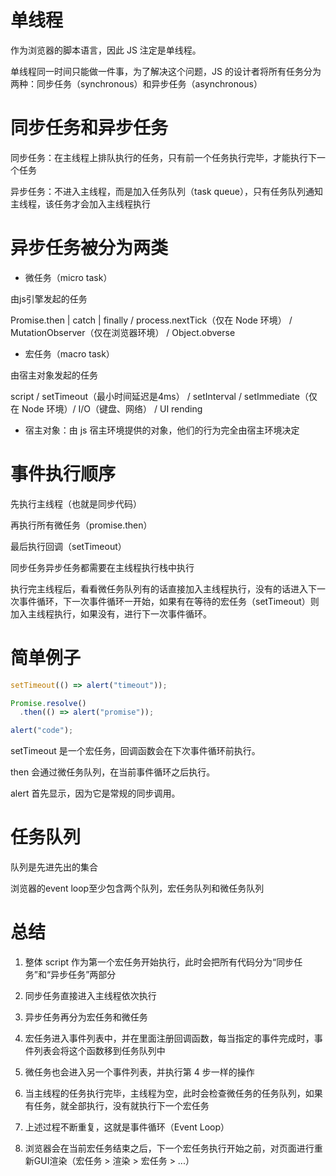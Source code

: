 # 单线程

作为浏览器的脚本语言，因此 JS 注定是单线程。

单线程同一时间只能做一件事，为了解决这个问题，JS 的设计者将所有任务分为两种：同步任务（synchronous）和异步任务（asynchronous）



# 同步任务和异步任务

同步任务：在主线程上排队执行的任务，只有前一个任务执行完毕，才能执行下一个任务

异步任务：不进入主线程，而是加入任务队列（task queue），只有任务队列通知主线程，该任务才会加入主线程执行




# 异步任务被分为两类


+ 微任务（micro task）

由js引擎发起的任务

Promise.then | catch | finally / process.nextTick（仅在 Node 环境） / MutationObserver（仅在浏览器环境） / Object.obverse


+ 宏任务（macro task）

由宿主对象发起的任务

script / setTimeout（最小时间延迟是4ms） / setInterval / setImmediate（仅在 Node 环境）/ I/O（键盘、网络） / UI rending


+ 宿主对象：由 js 宿主环境提供的对象，他们的行为完全由宿主环境决定


# 事件执行顺序


先执行主线程（也就是同步代码）

再执行所有微任务（promise.then）

最后执行回调（setTimeout）

同步任务异步任务都需要在主线程执行栈中执行


执行完主线程后，看看微任务队列有的话直接加入主线程执行，没有的话进入下一次事件循环，下一次事件循环一开始，如果有在等待的宏任务（setTimeout）则加入主线程执行，如果没有，进行下一次事件循环。



# 简单例子

```js
setTimeout(() => alert("timeout"));

Promise.resolve()
  .then(() => alert("promise"));

alert("code");

```

setTimeout 是一个宏任务，回调函数会在下次事件循环前执行。

then 会通过微任务队列，在当前事件循环之后执行。

alert 首先显示，因为它是常规的同步调用。




# 任务队列

队列是先进先出的集合

浏览器的event loop至少包含两个队列，宏任务队列和微任务队列



# 总结

1. 整体 script 作为第一个宏任务开始执行，此时会把所有代码分为“同步任务”和“异步任务”两部分

2. 同步任务直接进入主线程依次执行

3. 异步任务再分为宏任务和微任务

4. 宏任务进入事件列表中，并在里面注册回调函数，每当指定的事件完成时，事件列表会将这个函数移到任务队列中

5. 微任务也会进入另一个事件列表，并执行第 4 步一样的操作

6. 当主线程的任务执行完毕，主线程为空，此时会检查微任务的任务队列，如果有任务，就全部执行，没有就执行下一个宏任务

7. 上述过程不断重复，这就是事件循环（Event Loop）

8. 浏览器会在当前宏任务结束之后，下一个宏任务执行开始之前，对页面进行重新GUI渲染（宏任务 > 渲染 > 宏任务 > ...）